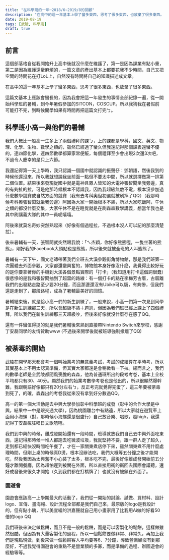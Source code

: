 ```yaml
---
title: "在科學班的一年─2018/6~2019/8的回顧"
description: "在高中的這一年基本上學了蠻多東西，思考了很多東西，也放棄了很多東西。這篇文基本上應該會蠻長的，因為我會把這一年發生的事情全部紀錄一遍，從一開始科學班的暑輔，到今年暑假參加的SITCON，COSCUP。所以我猜我在暑假前可能打不完，到時候開學如果有時間再把這篇文打完ㄅ。"
date: 2019-08-19
tags: [武陵, 科學班]
draft: true
---
```


## 前言
這個部落格自從我開始升上高中後就沒什麼在維護了，第一是因為課業有點小重，第二是因為維護還蠻麻煩的，一篇文章的產出基本上都要花我不少時間，自己又把空閒的時間花在打LoL上，自然沒有時間將自己的知識描述成文章。

在高中的這一年基本上學了蠻多東西，思考了很多東西，也放棄了很多東西。

這篇文基本上應該會蠻長的，因為我會把這一年發生的事情全部紀錄一遍，從一開始科學班的暑輔，到今年暑假參加的SITCON，COSCUP。所以我猜我在暑假前可能打不完，到時候開學如果有時間再把這篇文打完ㄅ。


## 科學班小高一與他們的暑輔
我們大概比一般高一生多上了兩個禮拜的課ㄅ，上的課都是學科，國文、英文、物理、化學、生物、數學之類的，雖然已經過了蠻久但我還記得那個課表還蠻不優的，連四節化學，連四節數學都算家常便飯，每個禮拜至少會出現2次還3次吧，不過令人慶幸的是只上六節。

我還記得第一天上學時，我只認識一個國中就認識的振聲仔：鄧朝語，然後我到的時候他還沒來，所以我就想說我坐前面一點但不要太中間，所以就選擇做第一排第二個位置。結果後來發現從國中就是電神且眾人皆知的大電神張智閎坐我旁邊，真的有夠扯的拉，可是他那時候根本不認識我，因為我超級無敵不電，根本沒參加過什麼數學競賽或自然方面的競賽（我有去考科奧但初選就被刷掉了QQ）（我那時候考科奧張智閎就坐我旁邊）阿因為大家一開始根本不熟，所以大家吃飯阿，午休之類的都沒什麼交集，大家午休不是在睡覺就是在刷森森數學講義，想當年我也是其中刷講義大隊的其中一員呢嘻嘻。

<!--TODO: 可以放一堆照片 -->

阿後來就莫名奇妙突然熟起來（好像有個過程拉，不過根本沒人可以記的那麼清楚拉）。

後來暑輔有一天，張智閎就突然跟我說：「ㄟ杰穎，你好像熊熊喔，一隻坐著的熊熊」，剛好我的Facebook大頭貼也是熊熊，所以後來就被全班的人叫熊熊了。

暑輔有一天下午，國文老師帶著我們全班去大溪參觀街角博物館，那是我們班第一次團體去外面參觀，大家都還蠻興奮的，博物館本身好像沒什麼，我覺得比較好玩的是你要拿著你的手機到大溪各個景點實際的「打卡」（我知道用打卡這個詞很蠢）很悲慘的是我和張智閎抽到了超雷的路線：有一個打卡的點在李梅芳古厝，古厝離我們的出發點走路至少要20分鐘，而且那邊還沒有Ubike可以騎，有夠慘，但我們還是走到了，那段路程，成為了暑輔最美好的回憶。

暑輔結束後，就是給小高一們的新生訓練了，一般來說，小高一們第一次見到同學是在新生訓練那三天，所以會超級不熟＋尷尬，但因為我們班已經上課上了四個禮拜，所以我們在新生訓練那三天超級吵，但後來好像就沒什麼存在感了QQ。

還有一件蠻值得提的就是我們暑輔後來熟到直接帶Nintendo Switch來學校，感謝丁安磊同學的友情贊助www (不過後來開學後就被班導強制撤離了QQ)

## 被荼毒的開始
武陵在開學那天都會考一個叫始業考的無意義考試，考試的成績算在平時考，所以其實基本上不用太認真準備，但其實大家都還是會稍微看一下拉。總而言之，我們的數學老師是全武陵都聞風喪膽的森森，他為普通班所出的段考考卷，基本上全校平均都只有30、40分。顯然我們的始業考數學考卷也是他出的，所以很顯然爆幹難，我跟朝語好像都只有20分左右ㄅ，反正考完就覺得完蛋了，這三年要被荼毒到死了，的確，森森出的考卷我從來沒有拿到好分數過QQ。

高一的第一個大活動是去中興大學參加彰中科學班的成發（彰中的合作大學是中興，結果中一中是跟交通大學），因為桃園離台中有點遠，所以大家就在遊覽車上面用小海螺（對，那時候小海螺還是很盛行）自己放音樂、唱歌，超high，我還記得丁安磊瘋狂唱日文歌嘻嘻。

我們到中興的時候，離成發開始還有一段時間，班導就放我們自己去中興外面吃東西，還記得那時候一堆人都跑去吃微波垃圾，我就堅持不要，跟一群人走了超久，走到都已經快沒時間吃午餐了，才在一家關東煮店停下來，雖然關東煮不用什麼處理時間，但剛上桌的時候真D燙，根本沒辦法吃，我們大概等五分鐘之後才能開吃，然後我因為太興奮不小心裝了太多，根本吃不完，最後好像離成發開始前五分鐘才離開餐廳，因為超怕遲到被關在外面，所以直接用衝的衝回去國際會議聽，還好成發後來很久才開始（久到我們都在打橋牌了）也就沒有被鎖在外面了。

### 園遊會
園遊會應該高一上學期最大的活動了，我們從一開始的討論、試做、買材料、設計logo、宣傳、畫海報、設計流程全部都是我們自己來，最原版的logo是我設計的，但有點小醜，所以美宣組的洪嘉聲就自己用小畫家用了比我用Ai做的好看50倍的logo QQ

我們班後來決定做鬆餅，而且不是一般的鬆餅，而是可以客製化的鬆餅，這樣做雖然很酷，但因為有大量客製化的過程，所以一個鬆餅要做非常、非常久，再加上我們是現點現做，到後來做一個鬆餅客人平均要等6、7分鐘，導致營業額沒有到那麼好，不過我覺得園遊會的重點不是營業額的多寡，而是準備的過程、辦園遊會的經驗等等。

